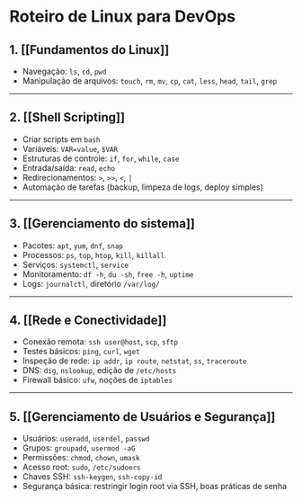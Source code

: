 # Roteiro de Linux para DevOps

## 1. [[Fundamentos do Linux]]
- Navegação: `ls`, `cd`, `pwd`
- Manipulação de arquivos: `touch`, `rm`, `mv`, `cp`, `cat`, `less`, `head`, `tail`, `grep`

---

## 2. [[Shell Scripting]]
- Criar scripts em `bash`
- Variáveis: `VAR=value`, `$VAR`
- Estruturas de controle: `if`, `for`, `while`, `case`
- Entrada/saída: `read`, `echo`
- Redirecionamentos: `>`, `>>`, `<`, `|`
- Automação de tarefas (backup, limpeza de logs, deploy simples)

---

## 3. [[Gerenciamento do sistema]]
- Pacotes: `apt`, `yum`, `dnf`, `snap`
- Processos: `ps`, `top`, `htop`, `kill`, `killall`
- Serviços: `systemctl`, `service`
- Monitoramento: `df -h`, `du -sh`, `free -h`, `uptime`
- Logs: `journalctl`, diretório `/var/log/`

---

## 4. [[Rede e Conectividade]]
- Conexão remota: `ssh user@host`, `scp`, `sftp`
- Testes básicos: `ping`, `curl`, `wget`
- Inspeção de rede: `ip addr`, `ip route`, `netstat`, `ss`, `traceroute`
- DNS: `dig`, `nslookup`, edição de `/etc/hosts`
- Firewall básico: `ufw`, noções de `iptables`

---

## 5. [[Gerenciamento de Usuários e Segurança]]
- Usuários: `useradd`, `userdel`, `passwd`
- Grupos: `groupadd`, `usermod -aG`
- Permissões: `chmod`, `chown`, `umask`
- Acesso root: `sudo`, `/etc/sudoers`
- Chaves SSH: `ssh-keygen`, `ssh-copy-id`
- Segurança básica: restringir login root via SSH, boas práticas de senha
